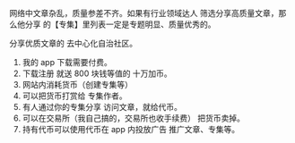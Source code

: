 网络中文章杂乱，质量参差不齐。如果有行业领域达人 筛选分享高质量文章，那么他分享
的【专集】里列表一定是专题明显、质量优秀的。

分享优质文章的 去中心化自治社区。

1. 我的 app 下载需要付费。
2. 下载注册 就送 800 块钱等值的 十万加币。
3. 网站内消耗货币（创建专集等）
4. 可以把货币打赏给 专集作者。
5. 有人通过你的专集分享 访问文章，就给代币。
6. 可以在交易所（我自己搞的，交易所也收手续费） 把货币卖掉。
7. 持有代币可以使用代币在 app 内投放广告 推广文章、专集等。


